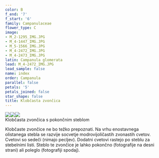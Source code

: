 ```yaml
---
color: B
f_end: '7'
f_start: '6'
family: Campanulaceae
flower_type: C
image:
- M_2-1295_IMG.JPG
- M_4-1447_IMG.JPG
- M_5-1566_IMG.JPG
- M_4-2472_IMG.JPG
- M_4-2473_IMG.JPG
latin: Campanula glomerata
lead: M_4-2472_IMG.JPG
lead_sample: false
name: index
order: Campanula
parallel: false
petals: '5'
petals_joined: false
star_shape: false
title: Klobčasta zvončica
---
```

<div>

![](http://www.zaplana.net/flowers/Campanulaceae/CampanulaGlomerata(KlobcastaZvoncica)/%s/M_2-1295_IMG.JPG)![](http://www.zaplana.net/flowers/Campanulaceae/CampanulaGlomerata(KlobcastaZvoncica)/%s/M_4-1447_IMG.JPG)![](http://www.zaplana.net/flowers/Campanulaceae/CampanulaGlomerata(KlobcastaZvoncica)/%s/M_5-1566_IMG.JPG)\
Klobčasta zvončica s pokončnim steblom

</div>

Klobčaste zvončice ne bo težko prepoznati. Na vrhu enostavnega olistanega stebla se razvije socvetje modrovijoličastih zvonastih cvetov. Cvetovi so sedeči (nimajo pecljev). Dodatni cvetovi rastejo po steblu za stebelnimi listi. Steblo te zvončice je lahko pokončno (fotografije na desni strani) ali poleglo (fotografiji spodaj).
